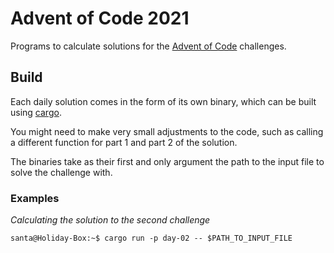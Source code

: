 # Advent of Code 2021

Programs to calculate solutions for the [Advent of Code](https://adventofcode.com/2021/about) challenges.

## Build

Each daily solution comes in the form of its own binary, which can be built using
[cargo](https://doc.rust-lang.org/cargo/).

You might need to make very small adjustments to the code, such as calling a different function for part 1 and part 2
of the solution.

The binaries take as their first and only argument the path to the input file to solve the challenge with.

### Examples

*Calculating the solution to the second challenge*
```shell
santa@Holiday-Box:~$ cargo run -p day-02 -- $PATH_TO_INPUT_FILE
```